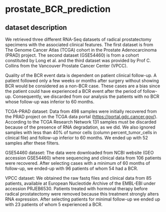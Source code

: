 # prostate_BCR_prediction

## dataset description
We retrieved three different RNA-Seq datasets of radical prostatectomy specimens with the associated clinical features. The first dataset is from The Genome Cancer Atlas (TCGA) cohort in the Prostate Adenocarcinoma (PRAD) project. The second dataset (GSE54460) is from a cohort constituted by Long et al. and the third dataset was provided by Prof C. Collins from the Vancouver Prostate Cancer Center (VPCC).

Quality of the BCR event data is dependent on patient clinical follow-up. A patient followed only a few weeks or months after surgery without showing BCR would be considered as a non-BCR case. These cases are a bias since the patient could have experienced a BCR event after the period of follow-up. Consequently, we discarded from our analysis the patients with no BCR whose follow-up was inferior to 60 months.

TCGA-PRAD dataset: Data from 498 samples were initially recovered from the PRAD project on the TCGA data portal (https://portal.gdc.cancer.gov/). According to the TCGA Research Network 131 samples must be discarded because of the presence of RNA degradation, as we did. We also ignored samples with less than 40% of tumor cells (column percent_tumor_cells in clinical file) and follow-up inferior to 60 months. We ended up with 52 samples after these filters.

GSE54460 dataset: The data were downloaded from NCBI website (GEO accession GSE54460) where sequencing and clinical data from 106 patients were recovered. After selecting cases with a minimum of 60 months of follow-up, we ended-up with 96 patients of whom 54 had a BCR. 

VPCC dataset: We obtained the raw fastq files and clinical data from 85 patients, available at European Nucleotide Archive of the EMBL-EBI under accession PRJEB6530. Patients treated with hormonal therapy before radical prostatectomy were removed because this treatment strongly alters RNA expression. After selecting patients for minimal follow-up we ended up with 23 patients of whom 5 experienced a BCR.
